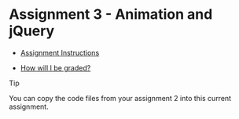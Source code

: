 # Assignment 3 - Animation and jQuery

- [Assignment Instructions](instructions/H20A03Animation&jQuery.pdf)

- [How will I be graded?](instructions/H20A03Marking.pdf)

> [!Tip]
> You can copy the code files from your assignment 2 into this current assignment.
